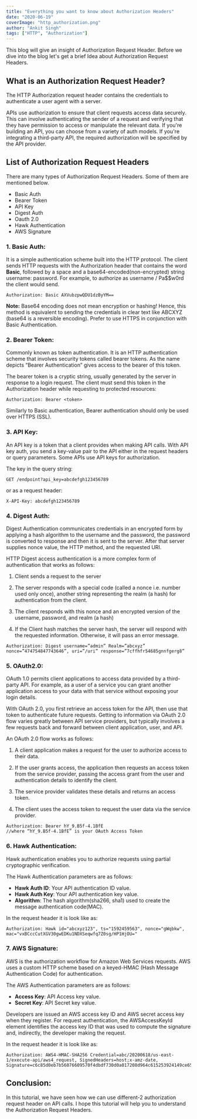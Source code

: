 ```yaml
---
title: "Everything you want to know about Authorization Headers"
date: "2020-06-19"
coverImage: "http_authorization.png"
author: "Ankit Singh"
tags: ["HTTP", "Authorization"]
---
```


This blog will give an insight of Authorization Request Header. Before we dive into the blog let's get a brief Idea about Authorization Request Headers.

## What is an Authorization Request Header?

The HTTP Authorization request header contains the credentials to authenticate a user agent with a server.

APIs use authorization to ensure that client requests access data securely. This can involve authenticating the sender of a request and verifying that they have permission to access or manipulate the relevant data. If you're building an API, you can choose from a variety of auth models. If you're integrating a third-party API, the required authorization will be specified by the API provider.

## List of Authorization Request Headers

There are many types of Authorization Request Headers. Some of them are mentioned below.

 - Basic Auth
 - Bearer Token
 - API Key
 - Digest Auth
 - Oauth 2.0
 - Hawk Authentication
 - AWS Signature

### 1. Basic Auth:

It is a simple authentication scheme built into the HTTP protocol. The client sends HTTP requests with the Authorization header that contains the word **Basic**,  followed by a space and a base64-encoded(non-encrypted) string username: password. For example, to authorize as username / Pa$$w0rd the client would send.

```
Authorization: Basic AXVubzpwQDU1dzByYM==
```

**Note:** Base64 encoding does not mean encryption or hashing! Hence, this method is equivalent to sending the credentials in clear text like ABCXYZ  (base64 is a reversible encoding). Prefer to use HTTPS in conjunction with Basic Authentication.


### 2. Bearer Token: 

Commonly known as token authentication. It is an HTTP authentication scheme that involves security tokens called bearer tokens. As the name depicts “Bearer Authentication”  gives access to the bearer of this token. 

The bearer token is a cryptic string, usually generated by the server in response to a login request. The client must send this token in the Authorization header while requesting to protected resources:

```
Authorization: Bearer <token>
```
Similarly to Basic authentication, Bearer authentication should only be used over HTTPS (SSL).


### 3. API Key: 

An API key is a token that a client provides when making API calls. With API key auth, you send a key-value pair to the API either in the request headers or query parameters. Some APIs use API keys for authorization.

The key in the query string:

```
GET /endpoint?api_key=abcdefgh123456789
```
or as a request header:

```
X-API-Key: abcdefgh123456789
```

### 4. Digest Auth: 

Digest Authentication communicates credentials in an encrypted form by applying a hash algorithm to the username and the password,  the password is converted to  response and then it is sent to the server. After that server supplies nonce value, the HTTP method, and the requested URI.

HTTP Digest access authentication is a more complex form of authentication that works as follows:

1. Client sends a request to the server

1. The server responds with a special code (called a nonce i.e. number used only once), another string representing the realm (a hash) for authentication from the client.
1. The client responds with this nonce and an encrypted version of the username, password, and realm (a hash)
1. If the Client hash matches the server hash, the server will respond with the requested information.  Otherwise, it will pass an error message. 

 

```
Authorization: Digest username=”admin” Realm=”abcxyz” nonce=”474754847743646”, uri=”/uri” response=”7cffhfr54685gnnfgerg8”
```

### 5. OAuth2.0: 

OAuth 1.0 permits client applications to access data provided by a third-party API. For example, as a user of a service you can grant another application access to your data with that service without exposing your login details. 

With OAuth 2.0, you first retrieve an access token for the API, then use that token to authenticate future requests. Getting to information via OAuth 2.0 flow varies greatly between API service providers, but typically involves a few requests back and forward between client application, user, and API.

An OAuth 2.0 flow works as follows:

1. A client application makes a request for the user to authorize access to their data.

1. If the user grants access, the application then requests an access token from the service provider, passing the access grant from the user and authentication details to identify the client.
1. The service provider validates these details and returns an access token.
1. The client uses the access token to request the user data via the service provider.

```
Authorization: Bearer hY_9.B5f-4.1BfE
//where “hY_9.B5f-4.1BfE” is your OAuth Access Token
```


### 6. Hawk Authentication: 

Hawk authentication enables you to authorize requests using partial cryptographic verification.

The Hawk Authentication parameters are as follows:

 - **Hawk Auth ID**: Your API authentication ID value.
 - **Hawk Auth Key**: Your API authentication key value.
 - **Algorithm**: The hash algorithm(sha266, sha1) used to create the message authentication code(MAC).

 In the request header it is look like as:

```
Authorization: Hawk id="abcxyz123", ts="1592459563", nonce="gWqbkw", mac="vxBCccCutXGV30gwEDKu1NDXSeqwfq7Z0sg/HP1HjOU="
```

### 7. AWS Signature: 

AWS is the authorization workflow for Amazon Web Services requests. AWS uses a custom HTTP scheme based on a keyed-HMAC (Hash Message Authentication Code) for authentication.

The AWS Authentication parameters are as follows:

 - **Access Key**: API Access key value.
 - **Secret Key**: API Secret key value.

Developers are issued an AWS access key ID and AWS secret access key when they register. For request authentication, the AWSAccessKeyId element identifies the access key ID that was used to compute the signature and, indirectly, the developer making the request.

In the request header it is look like as:

```
Authorization: AWS4-HMAC-SHA256 Credential=abc/20200618/us-east-1/execute-api/aws4_request, SignedHeaders=host;x-amz-date, Signature=c6c85d0eb7b56076609570f4dbdf730d0a017208d964c615253924149ce65de5
```

## Conclusion:

In this tutorial, we have seen how we can use different-2 authorization request header on API calls. I hope this tutorial will help you to understand the Authorization Request Headers.

